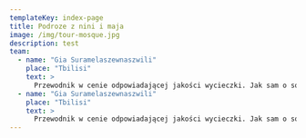 ```yaml
---
templateKey: index-page
title: Podroze z nini i maja
image: /img/tour-mosque.jpg
description: test
team:
  - name: "Gia Suramelaszewnaszwili"
    place: "Tbilisi"
    text: >
      Przewodnik w cenie odpowiadającej jakości wycieczki. Jak sam o sobie mówi 'Może i robimy chujowo, ale kto robi dobrze?!'
  - name: "Gia Suramelaszewnaszwili"
    place: "Tbilisi"
    text: >
      Przewodnik w cenie odpowiadającej jakości wycieczki. Jak sam o sobie mówi 'Może i robimy chujowo, ale kto robi dobrze?!'
---
```

